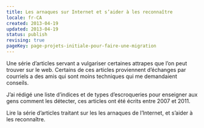 ```yaml
---
title: Les arnaques sur Internet et s’aider à les reconnaître
locale: fr-CA
created: 2013-04-19
updated: 2013-04-19
status: publish
revising: true
pageKey: page-projets-initiale-pour-faire-une-migration
---
```


Une série d’articles servant a vulgariser certaines attrapes que l’on peut
trouver sur le web. Certains de ces articles proviennent d’échanges par
courriels a des amis qui sont moins techniques qui me demandaient conseils.

J’ai rédigé une liste d’indices et de types d’escroqueries pour enseigner aux
gens comment les détecter, ces articles ont été écrits entre 2007 et 2011.

Lire la série d’articles traitant sur les <nuxt-link to="/projets/les-arnaques-sur-internet">les arnaques de l’Internet</nuxt-link>, et s’aider à les reconnaître.
